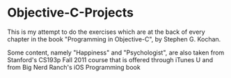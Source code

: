 Objective-C-Projects
====================

This is my attempt to do the exercises which are at the back of every
chapter in the book "Programming in Objective-C", by Stephen G. Kochan.

Some content, namely "Happiness" and "Psychologist", are also taken from
Stanford's CS193p Fall 2011 course that is offered through iTunes U and
from Big Nerd Ranch's iOS Programming book
